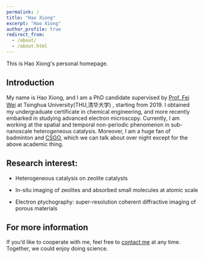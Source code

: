 ```yaml
---
permalink: /
title: "Hao Xiong"
excerpt: "Hao Xiong"
author_profile: true
redirect_from: 
  - /about/
  - /about.html
---
```


This is Hao Xiong's personal homepage.

## Introduction 

My name is Hao Xiong, and I am a PhD candidate supervised by [Prof. Fei Wei](https://www.chemeng.tsinghua.edu.cn/info/1094/2395.htm)  at Tsinghua University(THU,清华大学) , starting from 2019. I obtained my undergraduate certificate in chemical engineering, and more recently embarked in studying advanced electron microscopy.  Currently, I am working at the spatial and temporal non-periodic phenomenon in sub-nanoscale heterogeneous catalysis. Moreover, I am a huge fan of badminton and [CSGO](https://csgo.com/), which we can talk about over night except for the above academic thing.



## Research interest:

- Heterogeneous catalysis on zeolite catalysts

- In-situ  imaging of zeolites and absorbed small molecules at atomic scale

- Electron ptychography: super-resolution coherent diffractive imaging of porous materials


For more information
------
If you’d like to cooperate with me, feel free to [contact me](xiongh19@mails.tsinghua.edu.cn) at any time. Together, we could enjoy doing science. 

